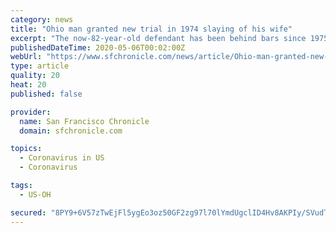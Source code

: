 ```yaml
---
category: news
title: "Ohio man granted new trial in 1974 slaying of his wife"
excerpt: "The now-82-year-old defendant has been behind bars since 1975 and is represented by the Cincinnati-based Ohio Innocence Project. The group is also pressing for his release from Richland Correctional Institution, saying two staff members there have tested positive for the coronavirus in the last week."
publishedDateTime: 2020-05-06T00:02:00Z
webUrl: "https://www.sfchronicle.com/news/article/Ohio-man-granted-new-trial-in-1974-slaying-of-his-15248822.php"
type: article
quality: 20
heat: 20
published: false

provider:
  name: San Francisco Chronicle
  domain: sfchronicle.com

topics:
  - Coronavirus in US
  - Coronavirus

tags:
  - US-OH

secured: "8PY9+6V57zTwEjFl5ygEo3oz50GF2zg97l70lYmdUgclID4Hv8AKPIy/SVudTzXKlrfNS2ci2Sc5EdJuVqmhz+4jOwIenEu+fFnbXYpe2Zid6gkb0kOWCznKMX33zyFG3DH6Zcl/N93fQC5SxVTDJdBJNpxgQ6Af1vB/KGbiIDQWDOxOjxN+zgM0HgIFh82MURXGQrFA5L5oQxisalbpmvcqtG7LYVPb2n7a+OM1JsiVjCoWJOHl9DiySu9fEm0F2hrVgWHiiCnfyNfzRKOhOVhVMYINu/CuCYR2uHmxmmyMOnVzWmqi8wrvpQbQ70lc;q1Euq2k3RBh985+Ib8XZ+Q=="
---
```


